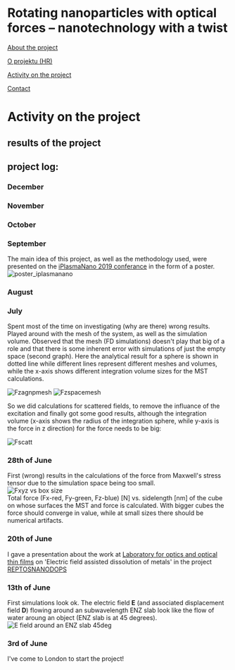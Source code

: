   
# Rotating nanoparticles with optical forces – nanotechnology with a twist


[About the project](./README.md)

[O projektu (HR)](./hrabout.md)

[Activity on the project](./activity.md)

[Contact](./contact.md)

# Activity on the project

## results of the project
<!-- summary 
With this project we (learned and) demonstrated the use of Maxwell's Stress Tensor in order to calculate induced optical forces and torques on small nanoparticles having different shapes. Special emphasis was on nanoparticles excited (by a plane wave) at their zero permittivity frequency to use the analogy between the asociated electromagnetic equation and fluid flow.
...
In particular the following achievements were met:
- Performed analytical work in order to understand the theory behind the extraction of forces and torques from the electromagnetic field spatial profiles, using Maxwell stress tensor and derived quantities for the torque, including analytical work to reframe the well-known three-dimensional case into a two-dimensional case.
- Implementation of the resulting equations into a Matlab software for the retrieval of the force and torque on 3-dimensional and 2-dimensional particles under plane wave illumination, from the electromagnetic fields calculated in a commercial numerical simulation software.
- The calculation method and main idea of the project was presented at iPlasmaNano 2019 conference (15th till 20th September) via poster titled ‘Rotating nanoparticles with optical forces–nanotechnology with a twist’.
- Carried out extensive analytical work on optical forces in order to benchmark the scientific correctness of the developed codes, by comparing simulation results to known forces acting on spherical/cylindrical nanoparticles of dielectric or metallic materials, or on flat reflecting walls.
- Carried out numerical simulations of Epsilon-Near-Zero and other nanoparticles of different shapes, illuminated by incident light at different angles, to plot the force and torque of different particles and situations, as well as the orientation-dependent potential energy of the particle derived from the torque.
The project had a satisfactory outcome. The software to extract force and torque in 2D nanoparticles was successfully used to reproduce known results, and was then used to predict torques and forces acting on differently shaped ENZ nanoparticles.-->

## project log:

### December
<!-- results of the project-->

### November
<!-- *2D -->

### October
<!-- *torque, tensor algebra -->

### September
<!-- *continue checking missmatch and source of difference -->

The main idea of this project, as well as the methodology used, were presented on the [iPlasmaNano 2019 conferance](http://www.iplasmanano2019.com/) in the form of a poster. 
![poster_iplasmanano](./activity/pictures/BO_iPlasmaNano19_PosterA1_final.png)

### August
<!-- *continue checking missmatch and source of difference -->

### July
<!-- *problems with calculations, used scatt fields, checked empty space (meshing, simulation volume, diff freq). Checking unwanted Ez component in PW, addPW in Matlab, checking mesh
missmatch theory and numerical -->
Spent most of the time on investigating (why are there) wrong results. Played around with the mesh of the system, as well as the simulation volume. Observed that the mesh (FD simulations) doesn't play that big of a role and that there is some inherent error with simulations of just the empty space (second graph). Here the analytical result for a sphere is shown in dotted line while different lines represent different meshes and volumes, while the x-axis shows different integration volume sizes for the MST calculations.

![Fzagnpmesh](./activity/pictures/FzagnpSphere_diffmesh.png)
![Fzspacemesh](./activity/pictures/FzspaceSphere_diffmesh.png)

So we did calculations for scattered fields, to remove the influance of the excitation and finally got some good results, although the integration volume (x-axis shows the radius of the integration sphere, while y-axis is the force in z direction) for the force needs to be big:

![Fscatt](./activity/pictures/FonSphereScatt_fields.png)
<!-- Next step was to take the 
scatt fields and add PW in Matlab-->



### 28th of June
First (wrong) results in the calculations of the force from Maxwell's stress tensor due to the simulation space being too small.  
![Fxyz vs box size](./activity/pictures/20degmesh5nmexport700nmmetlabmesh5nm500.03.FxyzRGB.png)  
Total force (Fx-red, Fy-green, Fz-blue) [N] vs. sidelength [nm] of the cube on whose surfaces the MST and force is calculated. With bigger cubes the force should converge in value, while at small sizes there should be numerical artifacts.

### 20th of June
I gave a presentation about the work at [Laboratory for optics and optical thin films](https://www.irb.hr/eng/Divisions/Division-of-Materials-Physics/Laboratory-for-optics-and-optical-thin-films) on 'Electric field assisted dissolution of metals' in the project [REPTOSNANODOPS](https://sites.google.com/view/reptosnanodops)

### 13th of June
First simulations look ok. The electric field **E** (and associated displacement field **D**) flowing around an subwavelength ENZ slab look like the flow of water aroung an object (ENZ slab is at 45 degrees).
![E field around an ENZ slab 45deg](./activity/pictures/FD%20slab%2045%20E%20field.png)

### 3rd of June
I've come to London to start the project!
